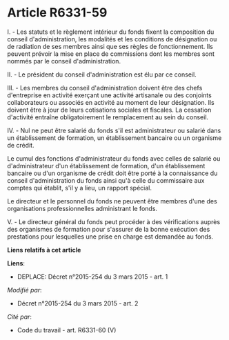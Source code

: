 # Article R6331-59

I. - Les statuts et le règlement intérieur du fonds fixent la composition du conseil d'administration, les modalités et les
conditions de désignation ou de radiation de ses membres ainsi que ses règles de fonctionnement. Ils peuvent prévoir la mise
en place de commissions dont les membres sont nommés par le conseil d'administration. 

II. - Le président du conseil d'administration est élu par ce conseil. 

III. - Les membres du conseil d'administration doivent être des chefs d'entreprise en activité exerçant une activité
artisanale ou des conjoints collaborateurs ou associés en activité au moment de leur désignation. Ils doivent être à jour de
leurs cotisations sociales et fiscales. La cessation d'activité entraîne obligatoirement le remplacement au sein du conseil. 

IV. - Nul ne peut être salarié du fonds s'il est administrateur ou salarié dans un établissement de formation, un
établissement bancaire ou un organisme de crédit.

Le cumul des fonctions d'administrateur du fonds avec celles de salarié ou d'administrateur d'un établissement de formation,
d'un établissement bancaire ou d'un organisme de crédit doit être porté à la connaissance du conseil d'administration du
fonds ainsi qu'à celle du commissaire aux comptes qui établit, s'il y a lieu, un rapport spécial.

Le directeur et le personnel du fonds ne peuvent être membres d'une des organisations professionnelles administrant le fonds.

V. - Le directeur général du fonds peut procéder à des vérifications auprès des organismes de formation pour s'assurer de la
bonne exécution des prestations pour lesquelles une prise en charge est demandée au fonds.

**Liens relatifs à cet article**

**Liens**:

  - DEPLACE: Décret n°2015-254 du 3 mars 2015 - art. 1

_Modifié par_:

  - Décret n°2015-254 du 3 mars 2015 - art. 2

_Cité par_:

  - Code du travail - art. R6331-60 (V)
